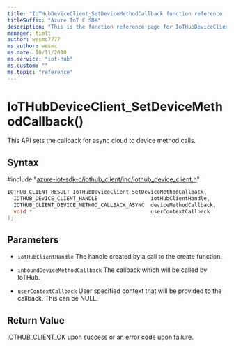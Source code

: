 ```yaml
---                             
title: "IoTHubDeviceClient_SetDeviceMethodCallback function reference | Microsoft Docs" 
titleSuffix: "Azure IoT C SDK"            
description: "This is the function reference page for IoTHubDeviceClient_SetDeviceMethodCallback() in the Azure IoT C SDK. This SDK is used with Azure IoT Hub and Azure IoT Hub Device Provisioning Service"            
manager: timlt                 
author: wesmc7777              
ms.author: wesmc               
ms.date: 10/11/2018                    
ms.service: "iot-hub"             
ms.custom: ""                
ms.topic: "reference"        
---                            
```


# IoTHubDeviceClient_SetDeviceMethodCallback()

This API sets the callback for async cloud to device method calls.

## Syntax

\#include "[azure-iot-sdk-c/iothub_client/inc/iothub_device_client.h](../iothub-device-client-h.md)"  
```C
IOTHUB_CLIENT_RESULT IoTHubDeviceClient_SetDeviceMethodCallback(
  IOTHUB_DEVICE_CLIENT_HANDLE                 iotHubClientHandle,
  IOTHUB_CLIENT_DEVICE_METHOD_CALLBACK_ASYNC  deviceMethodCallback,
  void *                                      userContextCallback
);
```

## Parameters
* `iotHubClientHandle` The handle created by a call to the create function. 

* `inboundDeviceMethodCallback` The callback which will be called by IoTHub. 

* `userContextCallback` User specified context that will be provided to the callback. This can be NULL.

## Return Value
IOTHUB_CLIENT_OK upon success or an error code upon failure.

